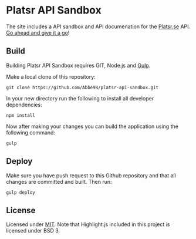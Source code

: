 # Platsr API Sandbox

The site includes a API sandbox and API documenation for the [Platsr.se](http://www.platsr.se/platsr/) API. [Go ahead and give it a go](http://abbe98.github.io/platsr-api-sandbox/)!

## Build

Building Platsr API Sandbox requires GIT, Node.js and [Gulp](http://gulpjs.com/).

Make a local clone of this repository:

`git clone https://github.com/Abbe98/platsr-api-sandbox.git`

In your new directory run the following to install all developer dependencies:

`npm install`

Now after making your changes you can build the application using the following command:

`gulp`

## Deploy

Make sure you have push request to this Github repository and that all changes are committed and built. Then run:

`gulp deploy`

## License

Licensed under [MIT](https://github.com/Abbe98/platsr-api-sandbox/blob/master/LICENSE). Note that Highlight.js included in this project is licensed under BSD 3.
